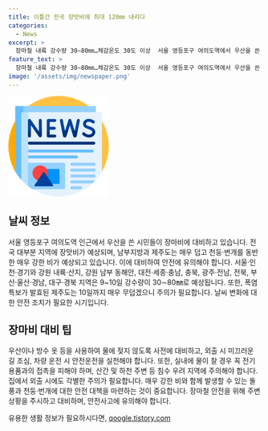 ```yaml
---
title: 이틀간 전국 장맛비에 최대 120㎜ 내리다
categories:
  - News
excerpt: >
  장마철 내륙 강수량 30∼80㎜…체감온도 30도 이상  서울 영등포구 여의도역에서 우산을 쓴 시민들의 모습이 담긴 사진. 전국에 장맛비가 예상되며, 돌풍과 함께 강한 비 예상. 안전사고에 유의하고 9~10일 강수량은 30∼80㎜로 예상. 남부지방은 체감온도 31~33도로 무덥겠으며, 폭염특보가 발효된 제주도는 10일까지 33도까지 오를 전망.
feature_text: >
  장마철 내륙 강수량 30∼80㎜…체감온도 30도 이상  서울 영등포구 여의도역에서 우산을 쓴 시민들의 모습이 담긴 사진. 전국에 장맛비가 예상되며, 돌풍과 함께 강한 비 예상. 안전사고에 유의하고 9~10일 강수량은 30∼80㎜로 예상. 남부지방은 체감온도 31~33도로 무덥겠으며, 폭염특보가 발효된 제주도는 10일까지 33도까지 오를 전망.
image: '/assets/img/newspaper.png'
---
```


<p><img src="/assets/img/newspaper.png" alt="kimp 속보" /></p>

<h2 data-ke-size="size26">날씨 정보</h2>

<p data-ke-size="size16">서울 영등포구 여의도역 인근에서 우산을 쓴 시민들이 장마비에 대비하고 있습니다. 전국 대부분 지역에 장맛비가 예상되며, 남부지방과 제주도는 매우 덥고 천둥·번개를 동반한 매우 강한 비가 예상되고 있습니다. 이에 대비하여 안전에 유의해야 합니다. 서울·인천·경기와 강원 내륙·산지, 강원 남부 동해안, 대전·세종·충남, 충북, 광주·전남, 전북, 부산·울산·경남, 대구·경북 지역은 9~10일 강수량이 30∼80㎜로 예상됩니다. 또한, 폭염특보가 발효된 제주도는 10일까지 매우 무덥겠으니 주의가 필요합니다. 날씨 변화에 대한 안전 조치가 필요한 시기입니다.</p>

<h2 data-ke-size="size26">장마비 대비 팁</h2>

<p data-ke-size="size16">우산이나 방수 옷 등을 사용하여 물에 젖지 않도록 사전에 대비하고, 외출 시 미끄러운 길 조심, 차량 운전 시 안전운전을 실천해야 합니다. 또한, 실내에 물이 찰 경우 꼭 전기용품과의 접촉을 피해야 하며, 산간 및 하천 주변 등 침수 우려 지역에 주의해야 합니다. 집에서 외출 시에도 각별한 주의가 필요합니다. 매우 강한 비와 함께 발생할 수 있는 돌풍과 천둥·번개에 대한 안전 대책을 마련하는 것이 중요합니다. 장마철 안전을 위해 주변 상황을 주시하고 대비하며, 안전사고에 유의해야 합니다.</p>
유용한 생활 정보가 필요하시다면, <a href="https://qoogle.tistory.com" rel="dofollow">qoogle.tistory.com</a>


